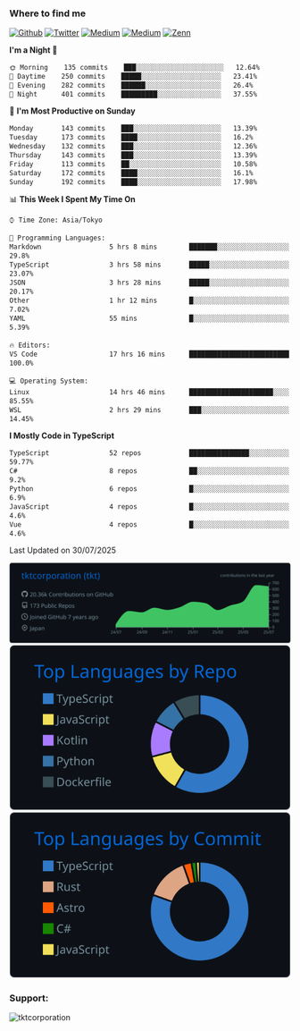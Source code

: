 <!-- <p align="left"> <img src="https://komarev.com/ghpvc/?username=tktcorporation&label=Profile%20views&color=0e75b6&style=flat" alt="tktcorporation" /> </p> -->

<h3>Where to find me</h3>
<p>
<a href="https://github.com/tktcorporation" target="_blank"><img alt="Github" src="https://img.shields.io/badge/GitHub-%2312100E.svg?&style=for-the-badge&logo=Github&logoColor=white" /></a>
<a href="https://twitter.com/tktcorporation" target="_blank"><img alt="Twitter" src="https://img.shields.io/badge/twitter-%231DA1F2.svg?&style=for-the-badge&logo=twitter&logoColor=white" /></a>
<a href="https://www.linkedin.com/in/tktcorporation" target="_blank"><img alt="Medium" src="https://img.shields.io/badge/linkdin-0a66c2.svg?&style=for-the-badge&logo=linkedin&logoColor=white" /></a>
<a href="https://qiita.com/tktcorporation" target="_blank"><img alt="Medium" src="https://img.shields.io/badge/qiita-55C500.svg?&style=for-the-badge&logo=qiita&logoColor=white" /></a>
<a href="https://zenn.dev/tktcorporation" target="_blank"><img alt="Zenn" src="https://img.shields.io/badge/Zenn-3EA8FF.svg?&style=for-the-badge&logo=Zenn&logoColor=white" /></a>
</p>
  
<!--START_SECTION:waka-->
**I'm a Night 🦉** 

```text
🌞 Morning    135 commits    ███░░░░░░░░░░░░░░░░░░░░░░   12.64% 
🌆 Daytime    250 commits    █████░░░░░░░░░░░░░░░░░░░░   23.41% 
🌃 Evening    282 commits    ██████░░░░░░░░░░░░░░░░░░░   26.4% 
🌙 Night      401 commits    █████████░░░░░░░░░░░░░░░░   37.55%

```
📅 **I'm Most Productive on Sunday** 

```text
Monday       143 commits    ███░░░░░░░░░░░░░░░░░░░░░░   13.39% 
Tuesday      173 commits    ████░░░░░░░░░░░░░░░░░░░░░   16.2% 
Wednesday    132 commits    ███░░░░░░░░░░░░░░░░░░░░░░   12.36% 
Thursday     143 commits    ███░░░░░░░░░░░░░░░░░░░░░░   13.39% 
Friday       113 commits    ██░░░░░░░░░░░░░░░░░░░░░░░   10.58% 
Saturday     172 commits    ████░░░░░░░░░░░░░░░░░░░░░   16.1% 
Sunday       192 commits    ████░░░░░░░░░░░░░░░░░░░░░   17.98%

```


📊 **This Week I Spent My Time On** 

```text
⌚︎ Time Zone: Asia/Tokyo

💬 Programming Languages: 
Markdown                 5 hrs 8 mins        ███████░░░░░░░░░░░░░░░░░░   29.8% 
TypeScript               3 hrs 58 mins       █████░░░░░░░░░░░░░░░░░░░░   23.07% 
JSON                     3 hrs 28 mins       █████░░░░░░░░░░░░░░░░░░░░   20.17% 
Other                    1 hr 12 mins        █░░░░░░░░░░░░░░░░░░░░░░░░   7.02% 
YAML                     55 mins             █░░░░░░░░░░░░░░░░░░░░░░░░   5.39%

🔥 Editors: 
VS Code                  17 hrs 16 mins      █████████████████████████   100.0%

💻 Operating System: 
Linux                    14 hrs 46 mins      █████████████████████░░░░   85.55% 
WSL                      2 hrs 29 mins       ███░░░░░░░░░░░░░░░░░░░░░░   14.45%

```

**I Mostly Code in TypeScript** 

```text
TypeScript               52 repos            ███████████████░░░░░░░░░░   59.77% 
C#                       8 repos             ██░░░░░░░░░░░░░░░░░░░░░░░   9.2% 
Python                   6 repos             █░░░░░░░░░░░░░░░░░░░░░░░░   6.9% 
JavaScript               4 repos             █░░░░░░░░░░░░░░░░░░░░░░░░   4.6% 
Vue                      4 repos             █░░░░░░░░░░░░░░░░░░░░░░░░   4.6%

```



 Last Updated on 30/07/2025
<!--END_SECTION:waka-->

[![](https://raw.githubusercontent.com/tktcorporation/tktcorporation/master/profile-summary-card-output/github_dark/0-profile-details.svg)](https://github.com/vn7n24fzkq/github-profile-summary-cards)
[![](https://raw.githubusercontent.com/tktcorporation/tktcorporation/master/profile-summary-card-output/github_dark/1-repos-per-language.svg)](https://github.com/vn7n24fzkq/github-profile-summary-cards) [![](https://raw.githubusercontent.com/tktcorporation/tktcorporation/master/profile-summary-card-output/github_dark/2-most-commit-language.svg)](https://github.com/vn7n24fzkq/github-profile-summary-cards)

<h3 align="left">Support:</h3>
<p><a href="https://www.buymeacoffee.com/tktcorporation"> <img align="left" src="https://cdn.buymeacoffee.com/buttons/v2/default-yellow.png" height="50" width="210" alt="tktcorporation" /></a></p><br><br>
